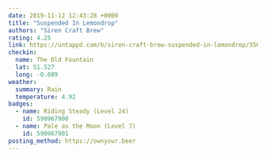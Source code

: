 ```yaml
---
date: 2019-11-12 12:43:28 +0000
title: "Suspended In Lemondrop"
authors: "Siren Craft Brew"
rating: 4.25
link: https://untappd.com/b/siren-craft-brew-suspended-in-lemondrop/3506188
checkin:
  name: The Old Fountain
  lat: 51.527
  long: -0.089
weather:
  summary: Rain
  temperature: 4.92
badges:
  - name: Riding Steady (Level 24)
    id: 590967900
  - name: Pale as the Moon (Level 7)
    id: 590967901
posting_method: https://ownyour.beer
---
```

